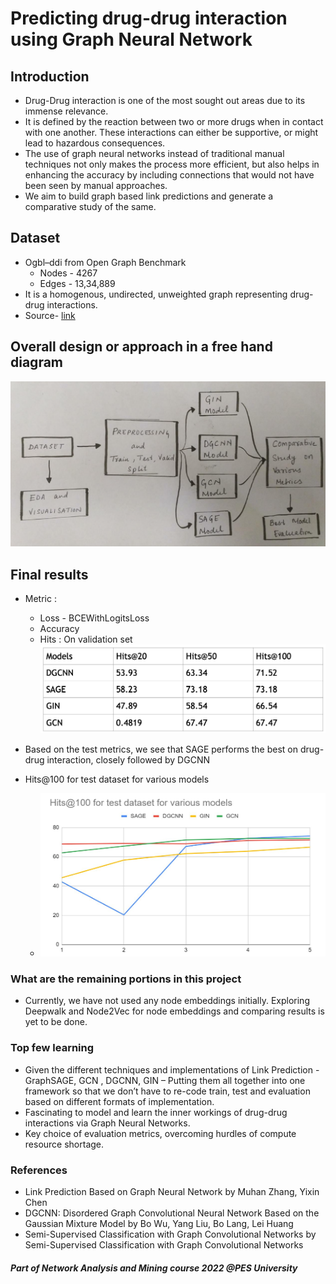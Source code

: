 # Predicting drug-drug interaction using Graph Neural Network


## Introduction
* Drug-Drug interaction is one of the most sought out areas due to its immense relevance.
* It is defined by the reaction between two or more drugs when in contact with one another. These interactions can either be supportive, or might lead to hazardous consequences.
* The use of graph neural networks instead of traditional manual techniques not only makes the process more efficient, but also helps in enhancing the accuracy by including connections that would not have been seen by manual approaches.
* We aim to build graph based link predictions and generate a comparative study of the same.

## Dataset
* Ogbl–ddi from Open Graph Benchmark 
    - Nodes - 4267
    - Edges - 13,34,889
* It is a homogenous, undirected, unweighted graph
representing drug-drug interactions. 
* Source- [link](https://ogb.stanford.edu/docs/linkprop/#ogbl-ddi)

## Overall design or approach in a free hand diagram

![alt text](https://github.com/Shamanthkolegodu/Predicting-drug-drug-interaction-using-Graph-Neural-Network/blob/main/Images/Design.png)

## Final results
* Metric :
    - Loss - BCEWithLogitsLoss
    - Accuracy
    - Hits : On validation set
    ![alt text](https://github.com/Shamanthkolegodu/Predicting-drug-drug-interaction-using-Graph-Neural-Network/blob/main/Images/table.png)

* Based on the test metrics, we see that SAGE performs the best on drug-drug interaction, closely followed by DGCNN

* Hits@100 for test dataset for various models
    - ![alt text](https://github.com/Shamanthkolegodu/Predicting-drug-drug-interaction-using-Graph-Neural-Network/blob/main/Images/resultsp_plot.png)


### What are the remaining portions in this project

* Currently, we have not used any node embeddings initially. Exploring Deepwalk and Node2Vec for node embeddings and comparing results is yet to be done.

### Top few learning
* Given the different techniques and implementations of Link Prediction - GraphSAGE, GCN , DGCNN, GIN – Putting them all together into one framework so that we don’t have to re-code train, test and evaluation based on different formats of implementation.
* Fascinating to model and learn the inner workings of drug-drug interactions via Graph Neural Networks.
* Key choice of evaluation metrics, overcoming hurdles of compute resource shortage.

### References
* Link Prediction Based on Graph Neural Network by Muhan Zhang, Yixin Chen
* DGCNN: Disordered Graph Convolutional Neural Network Based on the Gaussian Mixture Model by Bo Wu, Yang Liu, Bo Lang, Lei Huang
* Semi-Supervised Classification with Graph Convolutional Networks by Semi-Supervised Classification with Graph Convolutional Networks

##### Part of Network Analysis and Mining course 2022 @PES University
